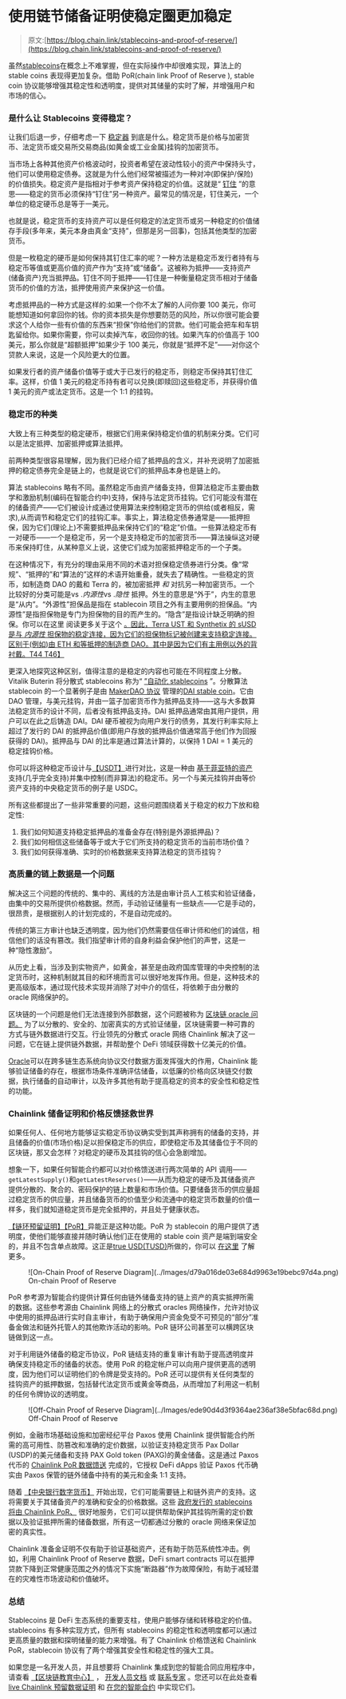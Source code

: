 # 使用链节储备证明使稳定圈更加稳定

> 原文:[https://blog.chain.link/stablecoins-and-proof-of-reserve/](https://blog.chain.link/stablecoins-and-proof-of-reserve/)

虽然[stablecoins](https://blog.chain.link/what-are-stablecoins/)在概念上不难掌握，但在实际操作中却很难实现，算法上的 stable coins 表现得更加复杂。借助 PoR(chain link Proof of Reserve ), stable coin 协议能够增强其稳定性和透明度，提供对其储量的实时了解，并增强用户和市场的信心。

### 是什么让 Stablecoins 变得稳定？

让我们后退一步，仔细考虑一下 [稳定器](https://blog.chain.link/what-are-stablecoins/) 到底是什么。稳定货币是价格与加密货币、法定货币或交易所交易商品(如黄金或工业金属)挂钩的加密货币。

当市场上各种其他资产价格波动时，投资者希望在波动性较小的资产中保持头寸，他们可以使用稳定债券。这就是为什么他们经常被描述为一种对冲(即保护/保险)的价值损失。稳定资产是指相对于参考资产保持稳定的价值。这就是“ [钉住](https://en.wikipedia.org/wiki/Fixed_exchange_rate_system) ”的意思——稳定的货币必须保持“钉住”另一种资产。最常见的情况是，钉住美元，一个单位的稳定硬币总是等于一美元。

也就是说，稳定货币的支持资产可以是任何稳定的法定货币或另一种稳定的价值储存手段(多年来，美元本身由真金“支持”，但那是另一回事)，包括其他类型的加密货币。

但是一枚稳定的硬币是如何保持其钉住汇率的呢？一种方法是稳定币发行者持有与稳定币等值或更高价值的资产作为“支持”或“储备”。这被称为抵押——支持资产(储备资产)充当抵押品。钉住不同于抵押——钉住是一种衡量稳定货币相对于储备货币的价值的方法，抵押使用资产来保护这一价值。

考虑抵押品的一种方式是这样的:如果一个你不太了解的人问你要 100 美元，你可能想知道如何拿回你的钱。你的资本损失是你想要防范的风险，所以你很可能会要求这个人给你一些有价值的东西来“担保”你给他们的贷款。他们可能会把车和车钥匙留给你。如果你需要，你可以卖掉汽车，收回你的钱。如果汽车的价值高于 100 美元，那么你就是“超额抵押”如果少于 100 美元，你就是“抵押不足”——对你这个贷款人来说，这是一个风险更大的位置。

如果发行者的资产储备价值等于或大于已发行的稳定币，则稳定币保持其钉住汇率。这样，价值 1 美元的稳定币持有者可以兑换(即赎回)这些稳定币，并获得价值 1 美元的资产或法定货币。这是一个 1:1 的挂钩。

### 稳定币的种类

大致上有三种类型的稳定硬币，根据它们用来保持稳定价值的机制来分类。它们可以是法定抵押、加密抵押或算法抵押。

前两种类型很容易理解，因为我们已经介绍了抵押品的含义，并补充说明了加密抵押的稳定债券完全是链上的，也就是说它们的抵押品本身也是链上的。

算法 stablecoins 略有不同。虽然稳定币由资产储备支持，但算法稳定币主要由数学和激励机制(编码在智能合约中)支持，保持与法定货币挂钩。它们可能没有潜在的储备资产——它们被设计成通过使用算法来控制稳定货币的供给(或者相反，需求),从而调节和稳定它们的挂钩汇率。事实上，算法稳定债券通常是——抵押担保，因为它们(理论上)不需要抵押品来保持它们的“稳定”价值。一些算法稳定币有一对硬币——一个是稳定币，另一个是支持稳定币的加密货币——算法操纵这对硬币来保持盯住，从某种意义上说，这使它们成为加密抵押稳定币的一个子类。

在这种情况下，有充分的理由采用不同的术语对担保稳定债券进行分类。像“常规”、“抵押的”和“算法的”这样的术语开始重叠，就失去了精确性。一些稳定的货币，如制造商 DAO 的戴和 Terra 的，被加密抵押 *和* 对抗另一种加密货币。一个比较好的分类可能是vs .*内源性*vs .*隐性* 抵押。外生的意思是“外于”，内生的意思是“从内”。“外源性”担保品是指在 stablecoin 项目之外有主要用例的担保品。“内源性”是指担保物是专门为担保物的目的而产生的。“隐含”是指设计缺乏明确的担保。你可以在这里 阅读更多关于这个 [。因此，Terra UST 和 Synthetix 的 sUSD 是与 *内源性* 担保物的稳定连接，因为它们的担保物标记被创建来支持稳定连接。区别于(例如)由 ETH 和等抵押的制造商 DAO。其中是因为它们有主用例以外的背衬戴。T44
T46】](https://arxiv.org/pdf/2006.12388.pdf#.)

更深入地探究这种区别，值得注意的是稳定的内容也可能在不同程度上分散。Vitalik Buterin 将分散式 stablecoins 称为“ [”自动化 stablecoins](https://vitalik.eth.limo/general/2022/05/25/stable.html#analysis) ”。分散算法 stablecoin 的一个显著例子是由 [MakerDAO 协议](https://awesome.makerdao.com/#faqs) 管理的[DAI stable coin](https://makerdao.world/en/faqs/dai/)。它由 DAO 管理，与美元挂钩，并由一篮子加密货币作为抵押品支持——这与大多数算法稳定货币的设计不同，后者没有抵押品支持。DAI 抵押品通常由其用户提供，用户可以在此之后铸造 DAI。DAI 硬币被视为向用户发行的债务，其发行利率实际上超过了发行的 DAI 的抵押品价值(即用户存放的抵押品价值通常高于他们作为回报获得的 DAI)。抵押品与 DAI 的比率是通过算法计算的，以保持 1 DAI = 1 美元的稳定挂钩价格。

你可以将这种稳定币设计与[【USDT】](https://tether.to/en/how-it-works)进行对比，这是一种由 [基于菲亚特的资产](https://tether.to/en/transparency/#reports) 支持(几乎完全支持)并集中控制(而非算法)的稳定币。另一个与美元挂钩并由等价资产支持的中央稳定货币的例子是 USDC。

所有这些都提出了一些非常重要的问题，这些问题围绕着关于稳定的权力下放和稳定性:

1.  我们如何知道支持稳定抵押品的准备金存在(特别是外源抵押品)？
2.  我们如何相信这些储备等于或大于它们所支持的稳定货币的当前市场价值？
3.  我们如何获得准确、实时的价格数据来支持算法稳定的货币挂钩？

### 高质量的链上数据是一个问题

解决这三个问题的传统的、集中的、离线的方法是由审计员人工核实和验证储备，由集中的交易所提供价格数据。然而，手动验证储量有一些缺点——它是手动的，很昂贵，是根据别人的计划完成的，不是自动完成的。

传统的第三方审计也缺乏透明度，因为他们仍然需要信任审计师和他们的诚信，相信他们的话没有篡改。我们指望审计师的自身利益会保护他们的声誉，这是一种“隐性激励”。

从历史上看，当涉及到实物资产，如黄金，甚至是由政府国库管理的中央控制的法定货币时，这种机制就其目的和环境而言可以很好地发挥作用。但是，这种技术的更高级版本，通过现代技术实现并消除了对中介的信任，将依赖于由分散的 oracle 网络保护的[](https://blog.chain.link/what-is-cryptographic-truth/)。

区块链的一个问题是他们无法连接到外部数据，这个问题被称为 [区块链 oracle 问题。](https://blog.chain.link/what-is-the-blockchain-oracle-problem/) 为了以分散的、安全的、加密真实的方式验证储量，区块链需要一种可靠的方式与链外数据进行交互。行业领先的分散式 oracle 网络 Chainlink 解决了这一问题，它在链上提供链外数据，并帮助整个 DeFi 领域获得数十亿美元的价值。

[Oracle](https://chain.link/education/blockchain-oracles)可以在跨多链生态系统向协议交付数据方面发挥强大的作用，Chainlink 能够验证储备的存在，根据市场条件准确评估储备，以低廉的价格向区块链交付数据，执行储备的自动审计，以及许多其他有助于提高稳定的资本的安全性和稳定性的功能。

### Chainlink 储备证明和价格反馈拯救世界

如果任何人、任何地方能够证实稳定币协议确实受到其声称拥有的储备的支持，并且储备的价值(市场价格)足以担保稳定币的供应，即使稳定币及其储备位于不同的区块链，那又会怎样？对稳定的硬币及其挂钩的信心会急剧增加。

想象一下，如果任何智能合约都可以对价格馈送进行两次简单的 API 调用——`getLatestSupply()`和`getLatestReserves()`——从而为稳定的硬币及其储备资产提供分散的、聚合的、密码保护的链上数量和市场价值。只要储备货币的供应量超过稳定货币的供应量，并且储备货币的价值至少和流通中的稳定货币数量的价值一样多，我们就知道稳定货币是完全抵押的，并且处于健康状态。

[【链环预留证明】【PoR】](https://blog.chain.link/verify-stablecoin-collateral-with-chainlink-proof-of-reserve/)异能正是这种功能。PoR 为 stablecoin 的用户提供了透明度，使他们能够直接并随时确认他们正在使用的 stable coin 资产是端到端安全的，并且不包含单点故障。这正是[true USD(TUSD)](https://www.trusttoken.com/trueusd)所做的，你可以 [在这里](https://blog.chain.link/what-are-stablecoins/) 了解更多。

<figure id="attachment_4069" aria-describedby="caption-attachment-4069" style="width: 1024px" class="wp-caption alignnone">![On-Chain Proof of Reserve Diagram](../Images/d79a016de03e684d9963e19bebc97d4a.png)

<figcaption id="caption-attachment-4069" class="wp-caption-text">On-chain Proof of Reserve</figcaption>

</figure>

PoR 参考源为智能合约提供计算任何由链外储备支持的链上资产的真实抵押所需的数据。这些参考源由 Chainlink 网络上的分散式 oracles 网络操作，允许对协议中使用的抵押品进行实时自主审计，有助于确保用户资金免受不可预见的“部分”准备金做法和链外托管人的其他欺诈活动的影响。PoR 链环公司甚至可以横跨区块链做到这一点。

对于利用链外储备的稳定币协议，PoR 链结支持的重复审计有助于提高透明度并确保支持稳定币的储备的状态。使用 PoR 的稳定帐户可以向用户提供更高的透明度，因为他们可以证明他们的令牌是受支持的。PoR 还可以提供有关任何类型的挂钩资产的抵押数据，包括替代法定货币或黄金等商品，从而增加了利用这一机制的任何令牌协议的透明度。

<figure id="attachment_4070" aria-describedby="caption-attachment-4070" style="width: 1024px" class="wp-caption alignnone">![Off-Chain Proof of Reserve Diagram](../Images/ede90d4d3f9364ae236af38e5bfac68d.png)

<figcaption id="caption-attachment-4070" class="wp-caption-text">Off-Chain Proof of Reserve</figcaption>

</figure>

例如，金融市场基础设施和加密经纪平台 Paxos 使用 Chainlink 提供智能合约所需的高可用性、防篡改和准确的定价数据，以验证支持稳定货币 Pax Dollar (USDP)的美元储备和支持 PAX Gold token (PAXG)的黄金储备。这是通过 Paxos 代币的 [Chainlink PoR 数据馈送](https://data.chain.link/ethereum/mainnet/reserves/paxg-reserves) 完成的，它授权 DeFi dApps 验证 Paxos 代币确实由 Paxos 保管的链外储备中持有的美元和金条 1:1 支持。

随着 [【中央银行数字货币】](https://www.investopedia.com/terms/c/central-bank-digital-currency-cbdc.asp) 开始出现，它们可能需要链上和链外资产的支持。这将需要关于其储备资产的准确和安全的价格数据。这些 [政府发行的 stablecoins 将由 Chainlink PoR、](https://chainlinktoday.com/how-chainlink-unlocks-the-value-of-cbdcs/) 很好地服务，它们可以提供帮助保护其挂钩所需的定价数据以及验证抵押所需的储备数据，所有这一切都通过分散的 oracle 网络来保证加密的真实性。

Chainlink 准备金证明不仅有助于验证基础资产，还有助于防范系统性冲击。例如，利用 Chainlink Proof of Reserve 数据，DeFi smart contracts 可以在抵押贷款下降到正常健康范围之外的情况下实施“断路器”作为故障保险，有助于减轻潜在的灾难性市场波动和价值破坏。

### 总结

Stablecoins 是 DeFi 生态系统的重要支柱，使用户能够存储和转移稳定的价值。stablecoins 有多种实现方式，但所有 stablecoins 的稳定性和透明度都可以通过更高质量的数据和探明储量的能力来增强。有了 Chainlink 价格馈送和 Chainlink PoR，stablecoin 协议有了两个增强其安全性和稳定性的强大工具。

如果您是一名开发人员，并且想要将 Chainlink 集成到您的智能合同应用程序中，请查看 [【区块链教育中心】](https://blockchain.education) ， [开发人员文档](https://docs.chain.link/docs) 或 [联系专家](https://chainlink.typeform.com/to/gEwrPO) 。您还可以在此处查看 [live Chainlink 预留数据证明](https://data.chain.link/ethereum/mainnet/reserves) 和 [在您的智能合约](https://blog.chain.link/verify-stablecoin-collateral-with-chainlink-proof-of-reserve/) 中实现它们。